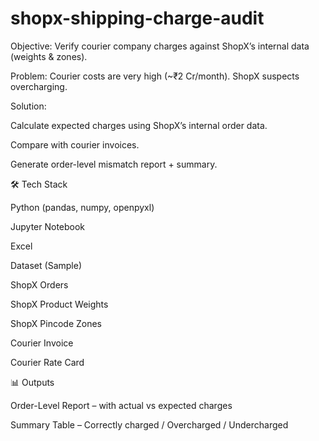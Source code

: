 # shopx-shipping-charge-audit

Objective: Verify courier company charges against ShopX’s internal data (weights & zones).

Problem: Courier costs are very high (~₹2 Cr/month). ShopX suspects overcharging.

Solution:

Calculate expected charges using ShopX’s internal order data.

Compare with courier invoices.

Generate order-level mismatch report + summary.

🛠️ Tech Stack

Python (pandas, numpy, openpyxl)

Jupyter Notebook

Excel

Dataset (Sample)

ShopX Orders

ShopX Product Weights

ShopX Pincode Zones

Courier Invoice

Courier Rate Card

📊 Outputs

Order-Level Report – with actual vs expected charges

Summary Table – Correctly charged / Overcharged / Undercharged
